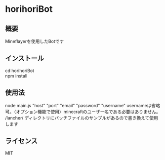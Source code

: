 horihoriBot
=========

## 概要
Mineflayerを使用したBotです

## インストール
cd horihoriBot  
npm install

## 使用法
node main.js "host" "port" "email" "password" "username"
usernameは省略可。（オプション機能で使用）minecraftのユーザー名である必要はありません。
/lancher/ ディレクトリにバッチファイルのサンプルがあるので書き換えて使用します

## ライセンス
MIT
